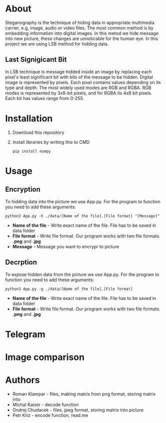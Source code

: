 # About
Steganography is the technique of hiding data in appropriate multimedia carrier, e.g, image, audio or video files. The most common method is by embedding information into digital images. In this metod we hide message into new picture, these changes are unnoticable for the human eye. In this project we are using LSB method for hidding data.
## Last Signigicant Bit
In LSB technique is message hidded inside an image by replacing each pixel's least significant bit with bits of the message to be hidden.
Digital image is represented by pixels. Each pixel contains values depending on its type and depth. The most widely used modes are RGB and RGBA.
RGB modes is represented by 3x8-bit pixels, and for RGBA its 4x8 bit pixels. Each bit has values range from 0-255.
# Installation
1. Download this repository
2. Install libraries by writing this to CMD

   `pip install numpy`
# Usage
## Encryption
To hidding data into the picture we use App.py. For the program to function you need to add these arguments:

`python3 App.py -h ./data/[Name of the file].[File format] "[Message]"`
- **Name of the file** - Write exact name of the file. File has to be saved in data folder
- **File format** - Write file format. Our program works with two file formats. **.png** and **.jpg**
- **Message** - Message you want to encrypr to picture
## Decrption
To expose hidden data from the picture we use App.py. For the program to function you need to add these arguments:

`python3 App.py -g ./data/[Name of the file].[File format]`
- **Name of the file** - Write exact name of the file. File has to be saved in data folder
- **File format** - Write file format. Our program works with two file formats. **.png** and **.jpg**


# Telegram
# Image comparison
# Authors
- Roman Klampar - files, making matrix from png format, storing matrix into
- Michal Kaiser - decode function
- Ondrej Chudacek - files, jpeg format, storing matrix into picture
- Petr Kriz - encode function, read.me
